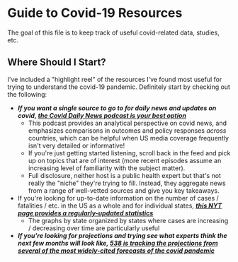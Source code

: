 # Guide to Covid-19 Resources

The goal of this file is to keep track of useful covid-related data, studies, etc.

## Where Should I Start? 

I've included a "highlight reel" of the resources I've found most useful for trying to understand the covid-19 pandemic. Definitely start by checking out the following:
 * ___If you want a single source to go to for daily news and updates on covid,  [the Covid Daily News podcast is your best option](http://www.google.com)___
    *  This podcast provides an analytical perspective on covid news, and emphasizes comparisons in outcomes and policy responses _across_ countries, which can be helpful when US media coverage frequently isn't very detailed or informative!
    * If you're just getting started listening, scroll back in the feed and pick up on topics that are of interest (more recent episodes assume an increasing level of familiarity with the subject matter).
    * Full disclosure, neither host is a public health expert but that's not really the "niche" they're trying to fill. Instead, they aggregate news from a range of well-vetted sources and give you key takeaways.
 * If you're looking for up-to-date information on the number of cases / fatalities / etc. in the US as a whole and for individual states, ___[this NYT page provides a regularly-updated statistics](https://www.nytimes.com/interactive/2020/us/coronavirus-us-cases.html)___
    * The graphs by state organized by states where cases are increasing / decreasing over time are particularly useful
 * ___If you're looking for projections and trying see what experts think the next few months will look like, [538 is tracking the projections from several of the most widely-cited forecasts of the covid pandemic](https://projects.fivethirtyeight.com/covid-forecasts)___
